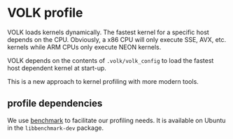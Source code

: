 # VOLK profile

VOLK loads kernels dynamically. The fastest kernel for a specific host depends on the CPU.
Obviously, a x86 CPU will only execute SSE, AVX, etc. kernels while ARM CPUs only execute NEON kernels.

VOLK depends on the contents of `.volk/volk_config` to load the fastest host dependent kernel at start-up.


This is a new approach to kernel profiling with more modern tools.

## profile dependencies

We use [benchmark](https://github.com/google/benchmark) to facilitate our profiling needs.
It is available on Ubuntu in the `libbenchmark-dev` package.


